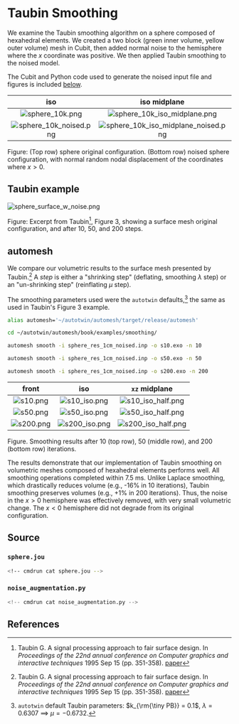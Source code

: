 # Taubin Smoothing

We examine the Taubin smoothing algorithm on a sphere composed of hexahedral elements.
We created a two block (green inner volume, yellow outer volume) mesh in Cubit, then added normal noise to the hemisphere where the $x$ coordinate was positive.  We then applied Taubin smoothing to the noised model.

The Cubit and Python code used to generate the noised input file and figures is included [below](#source).

iso | iso midplane | `xz` midplane
:---: | :---: | :---:
![sphere_10k.png](sphere_10k.png) | ![sphere_10k_iso_midplane.png](sphere_10k_iso_midplane.png) | ![sphere_10k_xz_midplane.png](sphere_10k_xz_midplane.png)
![sphere_10k_noised.png](sphere_10k_noised.png) | ![sphere_10k_iso_midplane_noised.png](sphere_10k_iso_midplane_noised.png) | ![sphere_10k_xz_midplane_noised.png](sphere_10k_xz_midplane_noised.png)

Figure: (Top row) sphere original configuration.  (Bottom row) noised sphere configuration, with normal random nodal displacement of the coordinates where $x > 0$.

## Taubin example

![sphere_surface_w_noise.png](sphere_surface_w_noise.png)

Figure: Excerpt from Taubin[^Taubin_1995b], Figure 3, showing a surface mesh original configuration, and after 10, 50, and 200 steps.

## automesh

We compare our volumetric results to the surface mesh presented by Taubin.[^Taubin_1995b] A *step* is either a "shrinking step" (deflating, smoothing $\lambda$ step) or an "un-shrinking step" (reinflating $\mu$ step).

The smoothing parameters used were the `autotwin` defaults,[^autotwin_defaults] the same as used in Taubin's Figure 3 example.

```sh
alias automesh='~/autotwin/automesh/target/release/automesh'
```

```sh
cd ~/autotwin/automesh/book/examples/smoothing/
```

```sh
automesh smooth -i sphere_res_1cm_noised.inp -o s10.exo -n 10
```

```sh
automesh smooth -i sphere_res_1cm_noised.inp -o s50.exo -n 50
```

```sh
automesh smooth -i sphere_res_1cm_noised.inp -o s200.exo -n 200
```

front | iso | `xz` midplane
:---: | :---: | :---:
![s10.png](s10.png) | ![s10_iso.png](s10_iso.png) | ![s10_iso_half.png](s10_iso_half.png)
![s50.png](s50.png) | ![s50_iso.png](s50_iso.png) | ![s50_iso_half.png](s50_iso_half.png)
![s200.png](s200.png) | ![s200_iso.png](s200_iso.png) | ![s200_iso_half.png](s200_iso_half.png)

Figure. Smoothing results after 10 (top row), 50 (middle row), and 200 (bottom row) iterations.

The results demonstrate that our implementation of Taubin smoothing on volumetric meshes composed of hexahedral elements performs well. All smoothing operations completed within 7.5 ms. Unlike Laplace smoothing, which drastically reduces volume (e.g., -16% in 10 iterations), Taubin smoothing preserves volumes (e.g., +1% in 200 iterations).  Thus, the noise in the $x > 0$ hemisphere was effectively removed, with very small volumetric change. The $x < 0$ hemisphere did not degrade from its original configuration.

## Source

### `sphere.jou`

```sh
<!-- cmdrun cat sphere.jou -->
```

### `noise_augmentation.py`

```python
<!-- cmdrun cat noise_augmentation.py -->
```

## References

[^Taubin_1995b]: Taubin G. A signal processing approach to fair surface design. In *Proceedings of the 22nd annual conference on Computer graphics and interactive techniques* 1995 Sep 15 (pp. 351-358). [paper](https://dl.acm.org/doi/pdf/10.1145/218380.218473)

[^autotwin_defaults]: `autotwin` default Taubin parameters: $k_{\rm{\tiny PB}} = 0.1$, $\lambda = 0.6307$ $\implies$ $\mu = −0.6732$.
